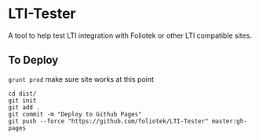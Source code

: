 # LTI-Tester
A tool to help test LTI integration with Foliotek or other LTI compatible sites.

## To Deploy
`grunt prod`
make sure site works at this point
```
cd dist/
git init
git add .
git commit -m "Deploy to Github Pages"
git push --force "https://github.com/foliotek/LTI-Tester" master:gh-pages
```